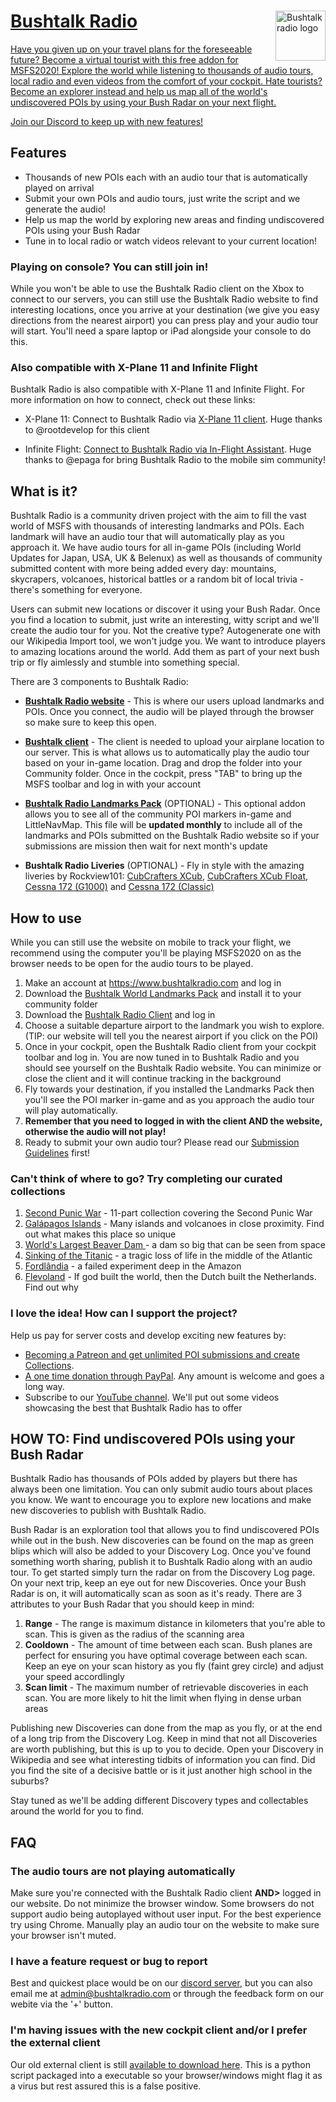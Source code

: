 <a href="https://bushtalkradio.com/">
    <img src="https://bushtalkradio.com/content/images/apple-touch-icon.png" alt="Bushtalk radio logo" title="bushtalkradio-logo" align="right" height="80" />
    
# Bushtalk Radio

Have you given up on your travel plans for the foreseeable future? Become a virtual tourist with this free addon for MSFS2020! Explore the world while listening to thousands of audio tours, local radio and even videos from the comfort of your cockpit. Hate tourists? Become an explorer instead and help us map all of the world's undiscovered POIs by using your Bush Radar on your next flight.

[Join our Discord to keep up with new features!](https://discord.gg/ZcGgw9mUqA)

## Features

* Thousands of new POIs each with an audio tour that is automatically played on arrival
* Submit your own POIs and audio tours, just write the script and we generate the audio!
* Help us map the world by exploring new areas and finding undiscovered POIs using your Bush Radar
* Tune in to local radio or watch videos relevant to your current location!
    
### Playing on console? You can still join in!

While you won't be able to use the Bushtalk Radio client on the Xbox to connect to our servers, you can still use the Bushtalk Radio website to find interesting locations, once you arrive at your destination (we give you easy directions from the nearest airport) you can press play and your audio tour will start. You'll need a spare laptop or iPad alongside your console to do this.
    
### Also compatible with X-Plane 11 and Infinite Flight
    
Bushtalk Radio is also compatible with X-Plane 11 and Infinite Flight. For more information on how to connect, check out these links:
    
* X-Plane 11: Connect to Bushtalk Radio via [X-Plane 11 client](https://github.com/flightdeck-to/bushtalkradio-xplane). Huge thanks to @rootdevelop for this client
    
* Infinite Flight: [Connect to Bushtalk Radio via In-Flight Assistant](https://apps.apple.com/us/app/in-flight-assistant/id1180642964). Huge thanks to @epaga for bring Bushtalk Radio to the mobile sim community!


## What is it?

Bushtalk Radio is a community driven project with the aim to fill the vast world of MSFS with thousands of interesting landmarks and POIs. Each landmark will have an audio tour that will automatically play as you approach it. We have audio tours for all in-game POIs (including World Updates for Japan, USA, UK & Belenux) as well as thousands of community submitted content with more being added every day: mountains, skycrapers, volcanoes, historical battles or a random bit of local trivia - there's something for everyone.

Users can submit new locations or discover it using your Bush Radar. Once you find a location to submit, just write an interesting, witty script and we'll create the audio tour for you. Not the creative type? Autogenerate one with our Wikipedia Import tool, we won't judge you. We want to introduce players to amazing locations around the world. Add them as part of your next bush trip or fly aimlessly and stumble into something special.

There are 3 components to Bushtalk Radio:

* **[Bushtalk Radio website](https://www.bushtalkradio.com)** - This is where our users upload landmarks and POIs. Once you connect, the audio will be played through the browser so make sure to keep this open.

* **[Bushtalk client](https://flightsim.to/file/7898/bushtalk-radio-client-audio-tours-from-your-cockpit)** - The client is needed to upload your airplane location to our server. This is what allows us to automatically play the audio tour based on your in-game location. Drag and drop the folder into your Community folder. Once in the cockpit, press "TAB" to bring up the MSFS toolbar and log in with your account

* **[Bushtalk Radio Landmarks Pack](https://flightsim.to/file/7285/bushtalk-radio-world-landmarks-pack)** (OPTIONAL) - This optional addon allows you to see all of the community POI markers in-game and LittleNavMap. This file will be **updated monthly** to include all of the landmarks and POIs submitted on the Bushtalk Radio website so if your submissions are mission then wait for next month's update

* **Bushtalk Radio Liveries** (OPTIONAL) - Fly in style with the amazing liveries by Rockview101: [CubCrafters XCub](https://flightsim.to/file/15253/cubcrafters-xcub-bushtalk-radio-livery), [CubCrafters XCub Float](https://flightsim.to/file/15916/cubcrafters-xcub-float-bushtalk-radio-livery), [Cessna 172 (G1000)](https://flightsim.to/file/15917/cessna-172-g1000-bushtalk-radio-livery) and [Cessna 172 (Classic)](https://flightsim.to/file/15918/cessna-172-classic-bushtalk-radio-livery)

## How to use

While you can still use the website on mobile to track your flight, we recommend using the computer you'll be playing MSFS2020 on as the browser needs to be open for the audio tours to be played.

1. Make an account at https://www.bushtalkradio.com and log in
2. Download the [Bushtalk World Landmarks Pack](https://flightsim.to/file/7285/bushtalk-radio-world-landmarks-pack) and install it to your community folder
3. Download the [Bushtalk Radio Client](https://flightsim.to/file/7898/bushtalk-radio-client-audio-tours-from-your-cockpit) and log in
4. Choose a suitable departure airport to the landmark you wish to explore. (TIP: our website will tell you the nearest airport if you click on the POI)
5. Once in your cockpit, open the Bushtalk Radio client from your cockpit toolbar and log in. You are now tuned in to Bushtalk Radio and you should see yourself on the Bushtalk Radio website. You can minimize or close the client and it will continue tracking in the background
6. Fly towards your destination, if you installed the Landmarks Pack then you'll see the POI marker in-game and as you approach the audio tour will play automatically.
7. **Remember that you need to logged in with the client AND the website, otherwise the audio will not play!**
8. Ready to submit your own audio tour? Please read our [Submission Guidelines](https://github.com/BushtalkRadio/BushtalkClient/blob/master/SubmissionGuidelines.md) first!

### Can't think of where to go? Try completing our curated collections

1. [Second Punic War](https://bushtalkradio.com/collections/11) - 11-part collection covering the Second Punic War
2. [Galápagos Islands](https://bushtalkradio.com/collections/15) - Many islands and volcanoes in close proximity. Find out what makes this place so unique
3. [World's Largest Beaver Dam ](https://bushtalkradio.com/?landmark=1426) - a dam so big that can be seen from space
4. [Sinking of the Titanic](https://bushtalkradio.com/?landmark=1425) - a tragic loss of life in the middle of the Atlantic
5. [Fordlândia](https://bushtalkradio.com/?landmark=1220) - a failed experiment deep in the Amazon
6. [Flevoland](https://bushtalkradio.com/?landmark=1591) - If god built the world, then the Dutch built the Netherlands. Find out why

### I love the idea! How can I support the project?

Help us pay for server costs and develop exciting new features by: 

- [Becoming a Patreon and get unlimited POI submissions and create Collections](https://www.patreon.com/bushtalkradio).
- [A one time donation through PayPal](https://www.paypal.com/donate?hosted_button_id=PNDL5HN4K4KJN). Any amount is welcome and goes a long way.
- Subscribe to our  [YouTube channel](https://www.youtube.com/channel/UCWV0MK7zQMOyhBG_Dl8l2gQ). We'll put out some videos showcasing the best that Bushtalk Radio has to offer

## HOW TO: Find undiscovered POIs using your Bush Radar

Bushtalk Radio has thousands of POIs added by players but there has always been one limitation. You can only submit audio tours about places you know. We want to encourage you to explore new locations and make new discoveries to publish with Bushtalk Radio.

Bush Radar is an exploration tool that allows you to find undiscovered POIs while out in the bush. New discoveries can be found on the map as green blips which will also be added to your Discovery Log. Once you've found something worth sharing, publish it to Bushtalk Radio along with an audio tour. To get started simply turn the radar on from the Discovery Log page. On your next trip, keep an eye out for new Discoveries. Once your Bush Radar is on, it will automatically scan as soon as it's ready. There are 3 attributes to your Bush Radar that you should keep in mind:

1. **Range** - The range is maximum distance in kilometers that you're able to scan. This is given as the radius of the scanning area
2. **Cooldown** - The amount of time between each scan. Bush planes are perfect for ensuring you have optimal coverage between each scan. Keep an eye on your scan history as you fly (faint grey circle) and adjust your speed accordlingly
3. **Scan limit** - The maximum number of retrievable discoveries in each scan. You are more likely to hit the limit when flying in dense urban areas

Publishing new Discoveries can done from the map as you fly, or at the end of a long trip from the Discovery Log. Keep in mind that not all Discoveries are worth publishing, but this is up to you to decide. Open your Discovery in Wikipedia and see what interesting tidbits of information you can find. Did you find the site of a decisive battle or is it just another high school in the suburbs?

Stay tuned as we'll be adding different Discovery types and collectables around the world for you to find.

## FAQ

### The audio tours are not playing automatically

Make sure you're connected with the Bushtalk Radio client <b>AND></b> logged in our website. Do not minimize the browser window. Some browsers do not support audio being autoplayed without user input. For the best experience try using Chrome. Manually play an audio tour on the website to make sure your browser isn't muted.

### I have a feature request or bug to report

Best and quickest place would be on our [discord server](https://discord.gg/ZcGgw9mUqA), but you can also email me at admin@bushtalkradio.com or through the feedback form on our webite via the '+' button.

### I'm having issues with the new cockpit client and/or I prefer the external client

Our old external client is still [available to download here](https://bushtalkradioclient-dist.s3.amazonaws.com/BushtalkExternalClient.zip). This is a python script packaged into a executable so your browser/windows might flag it as a virus but rest assured this is a false positive.
